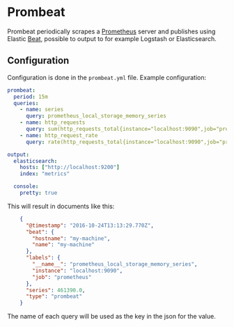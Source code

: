 # Prombeat

Prombeat periodically scrapes a [Prometheus](https://prometheus.io) server and publishes using Elastic [Beat](https://github.com/elastic/beats/), possible to output to for example Logstash or Elasticsearch. 

## Configuration

Configuration is done in the `prombeat.yml` file. Example configuration:

```yaml
prombeat:
  period: 15m
  queries:
    - name: series
      query: prometheus_local_storage_memory_series
    - name: http_requests
      query: sum(http_requests_total{instance="localhost:9090",job="prometheus"})
    - name: http_request_rate
      query: rate(http_requests_total{instance="localhost:9090",job="prometheus"}[15m])

output:
  elasticsearch:
    hosts: ["http://localhost:9200"]
    index: "metrics"

  console:
    pretty: true
```

This will result in documents like this:

```json
    {
      "@timestamp": "2016-10-24T13:13:29.770Z",
      "beat": {
        "hostname": "my-machine",
        "name": "my-machine"
      },
      "labels": {
        "__name__": "prometheus_local_storage_memory_series",
        "instance": "localhost:9090",
        "job": "prometheus"
      },
      "series": 461390.0,
      "type": "prombeat"
    }
```

The name of each query will be used as the key in the json for the value.